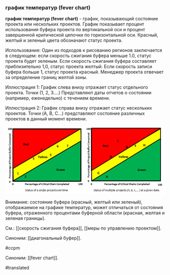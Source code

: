 ### график температур (fever chart)

**график температур (fever chart)** - график, показывающий состояние проекта или нескольких проектов. График показывает процент использования буфера проекта по вертикальной оси и процент завершенной критической цепочки по горизонтальной оси. Красный, желтый и зеленый цвета обозначают статус проекта.

Использование: Один из подходов к рисованию регионов заключается в следующем: если скорость сжигания буфера меньше 1.0, статус проекта будет зеленым. Если скорость сжигания буфера составляет приблизительно 1,0, статус проекта желтый. Если скорость записи буфера больше 1, статус проекта красный. Менеджер проекта отвечает за определение границ желтой зоны.

Иллюстрация 1: График слева внизу отражает статус отдельного проекта. Точки (1, 2, 3....) Представляют даты отчетов о состоянии (например, еженедельно) с течением времени.

Иллюстрация 2: График справа внизу отражает статус нескольких проектов. Точки (A, B, C...) представляют состояние различных проектов в данный момент времени.

![](images/image128.png)

Внимание: состояние буфера (красный, желтый или зеленый), отображаемое на графике температур, может отличаться от состояния буфера, отраженного процентами буферной области (красная, желтая и зеленая границы).

См.: [[скорость сжигания буфера]], [[меры по управлению проектом]].

Синоним: [[диагональный буфер]].

#ccpm

Синоним: [[fever chart]].

#translated
